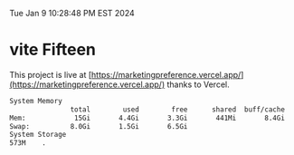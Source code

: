 Tue Jan  9 10:28:48 PM EST 2024

# vite Fifteen


This project is live at [https://marketingpreference.vercel.app/](https://marketingpreference.vercel.app/) thanks to Vercel.

```bash
System Memory
               total        used        free      shared  buff/cache   available
Mem:            15Gi       4.4Gi       3.3Gi       441Mi       8.4Gi        10Gi
Swap:          8.0Gi       1.5Gi       6.5Gi
System Storage
573M	.
